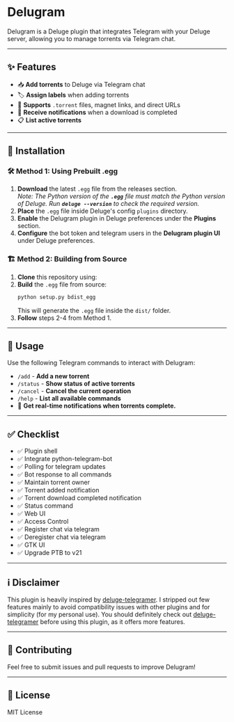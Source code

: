 # Delugram

Delugram is a Deluge plugin that integrates Telegram with your Deluge server, allowing you to manage torrents via Telegram chat.

---

## ✨ Features

- 📥 **Add torrents** to Deluge via Telegram chat
- 🏷 **Assign labels** when adding torrents
- 🔗 **Supports** `.torrent` files, magnet links, and direct URLs
- 🔔 **Receive notifications** when a download is completed
- 📋 **List active torrents**

---

## 📌 Installation

### 🛠 Method 1: Using Prebuilt .egg

1. **Download** the latest `.egg` file from the releases section.\
   *Note: The Python version of the **`.egg`** file must match the Python version of Deluge. Run **`deluge --version`** to check the required version.*
2. **Place** the `.egg` file inside Deluge's config `plugins` directory.
3. **Enable** the Delugram plugin in Deluge preferences under the **Plugins** section.
4. **Configure** the bot token and telegram users in the **Delugram plugin UI** under Deluge preferences.

### 🏗 Method 2: Building from Source

1. **Clone** this repository using:
2. **Build** the `.egg` file from source:
   ```sh
   python setup.py bdist_egg
   ```
   This will generate the `.egg` file inside the `dist/` folder.
3. **Follow** steps 2-4 from Method 1.

---

## 📝 Usage

Use the following Telegram commands to interact with Delugram:

- `/add` - **Add a new torrent**
- `/status` - **Show status of active torrents**
- `/cancel` - **Cancel the current operation**
- `/help` - **List all available commands**
- 🔔 **Get real-time notifications when torrents complete.**

---

## ✅ Checklist

- ✅ Plugin shell
- ✅ Integrate python-telegram-bot
- ✅ Polling for telegram updates
- ✅ Bot response to all commands
- ✅️ Maintain torrent owner
- ✅️ Torrent added notification
- ✅️ Torrent download completed notification
- ✅️ Status command
- ✅️ Web UI
- ✅ Access Control
- ✅ Register chat via telegram
- ✅ Deregister chat via telegram
- ✅ GTK UI
- ✅ Upgrade PTB to v21

---

## ℹ️ Disclaimer
This plugin is heavily inspired by [deluge-telegramer](https://github.com/noam09/deluge-telegramer).
I stripped out few features mainly to avoid compatibility issues with other plugins and for simplicity (for my personal use).
You should definitely check out [deluge-telegramer](https://github.com/noam09/deluge-telegramer) before using this plugin, as it offers more features.

---

## 🤝 Contributing

Feel free to submit issues and pull requests to improve Delugram!

---

## 📜 License

MIT License


